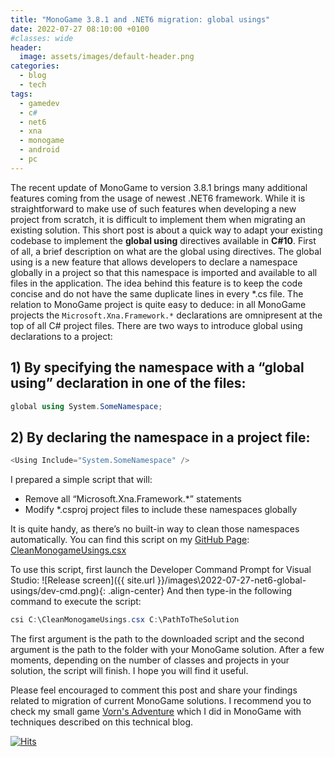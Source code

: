 ```yaml
---
title: "MonoGame 3.8.1 and .NET6 migration: global usings"
date: 2022-07-27 08:10:00 +0100
#classes: wide
header:
  image: assets/images/default-header.png
categories:
  - blog
  - tech
tags:
  - gamedev
  - c#
  - net6
  - xna
  - monogame
  - android
  - pc
---
```


The recent update of MonoGame to version 3.8.1 brings many additional features coming from the usage of newest .NET6 framework. While it is straightforward to make use of such features when developing a new project from scratch, it is difficult to implement them when migrating an existing solution. This short post is about a quick way to adapt your existing codebase to implement the **global using** directives available in **C#10**.
First of all, a brief description on what are the global using directives. The global using is a new feature that allows developers to declare a namespace globally in a project so that this namespace is imported and available to all files in the application. The idea behind this feature is to keep the code concise and do not have the same duplicate lines in every *.cs file. The relation to MonoGame project is quite easy to deduce: in all MonoGame projects the `Microsoft.Xna.Framework.*` declarations are omnipresent at the top of all C# project files.
There are two ways to introduce global using declarations to a project:
## 1) By specifying the namespace with a “global using” declaration in one of the files:
```c#
global using System.SomeNamespace;
```

## 2) By declaring the namespace in a project file:
```c#
<Using Include="System.SomeNamespace" />
```

I prepared a simple script that will:
- Remove all “Microsoft.Xna.Framework.*” statements
- Modify *.csproj project files to include these namespaces globally


It is quite handy, as there’s no built-in way to clean those namespaces automatically. 
You can find this script on my [GitHub Page](https://github.com/konradzaba/MonoGameScripts/blob/main/CleanMonogameUsings.csx): [CleanMonogameUsings.csx](https://github.com/konradzaba/MonoGameScripts/blob/main/CleanMonogameUsings.csx)

<!-- https://lab.lepture.com/github-cards/#konradzaba/MonoGameScripts|default -->
<div class="github-card" data-github="konradzaba/MonoGameScripts" data-width="600" data-height="" data-theme="default"></div>
<script src="//cdn.jsdelivr.net/github-cards/latest/widget.js"></script>

To use this script, first launch the Developer Command Prompt for Visual Studio:
  ![Release screen]({{ site.url }}/images\2022-07-27-net6-global-usings/dev-cmd.png){: .align-center}
And then type-in the following command to execute the script: 
```c#
csi C:\CleanMonogameUsings.csx C:\PathToTheSolution
```
The first argument is the path to the downloaded script and the second argument is the path to the folder with your MonoGame solution. After a few moments, depending on the number of classes and projects in your solution, the script will finish. I hope you will find it useful. 

Please feel encouraged to comment this post and share your findings related to migration of current MonoGame solutions. I recommend you to check my small game [Vorn's Adventure](https://play.google.com/store/apps/details?id=com.konradzaba.VornsAdventure) which I did in MonoGame with techniques described on this technical blog.


[![Hits](https://hits.seeyoufarm.com/api/count/incr/badge.svg?url=https%3A%2F%2Fkonradzaba.github.io%2Fblog%2Ftech%2FMonogame-and-NET6-migration-global-usings%2F&count_bg=%2379C83D&title_bg=%23555555&icon=&icon_color=%23E7E7E7&title=hits&edge_flat=false)](https://hits.seeyoufarm.com)